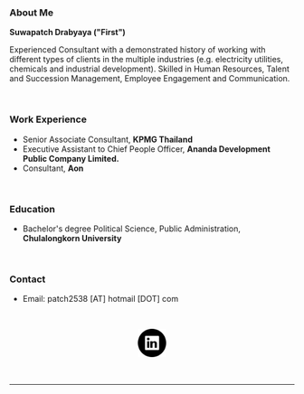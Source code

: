 ### About Me
**Suwapatch Drabyaya ("First")**

Experienced Consultant with a demonstrated history of working with different types of clients in the multiple industries (e.g. electricity utilities, chemicals and industrial development). Skilled in Human Resources, Talent and Succession Management, Employee Engagement and Communication.

&nbsp;

### Work Experience
-	Senior Associate Consultant, **KPMG Thailand**
-	Executive Assistant to Chief People Officer, **Ananda Development Public Company Limited.**
-	Consultant, **Aon**

&nbsp;

### Education
-	Bachelor's degree Political Science, Public Administration, **Chulalongkorn University**

&nbsp;

### Contact
- Email: patch2538 [AT] hotmail [DOT] com

&nbsp;

<p align="center">
  <a href="https://th.linkedin.com/in/suwapatch-drabyaya-791a08172"><img width="50" height="50" src="/images/linkedin-36-151077.png" alt="linkedin" /></a>
</p>


&nbsp;



* * *
